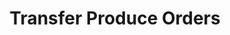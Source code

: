 ---
grand_parent: Stock and Logistics
has_children: false
layout: default
nav_order: 42002
parent: Produce Orders
title: Transfer Produce Orders
---